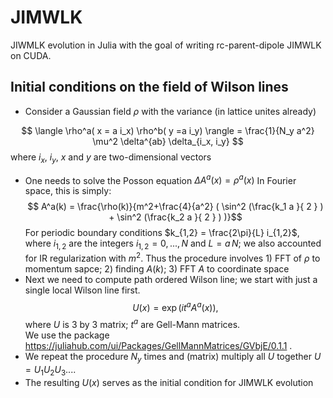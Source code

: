 # JIMWLK

JIWMLK evolution in Julia with the goal of writing rc-parent-dipole JIMWLK on CUDA. 


## Initial conditions on the field of Wilson lines

* Consider a Gaussian field $\rho$ with the variance (in lattice unites already) 

$$ \langle \rho^a( x = a i_x) \rho^b( y =a i_y) \rangle = \frac{1}{N_y a^2} \mu^2 \delta^{ab} \delta_{i_x, i_y} $$
where $i_x$, $i_y$, $x$ and $y$ are two-dimensional vectors  
* One needs to solve the Posson equation  $\Delta A^a(x) = \rho^a(x)$
In Fourier space, this is simply: 
$$ A^a(k) = \frac{\rho(k)}{m^2+\frac{4}{a^2} ( \sin^2 (\frac{k_1 a }{ 2 } )  + \sin^2 (\frac{k_2 a }{ 2 } ) )}$$
For periodic boundary conditions $k_{1,2} = \frac{2\pi}{L} i_{1,2}$, where $i_{1,2}$ are the integers $i_{1,2}=0,...,N$ and $L=a \, N$; we also accounted for IR regularization with $m^2$. 
Thus the procedure involves 1) FFT of $\rho$ to momentum sapce; 2) finding $A(k)$; 3) FFT $A$  to coordinate space 
* Next we need to compute path ordered Wilson line; we start with just a single local Wilson line first. 
$$ U(x) = \exp (i t^a A^a(x)), $$ where $U$ is 3 by 3 matrix; $t^a$ are Gell-Mann matrices.    
We use the package https://juliahub.com/ui/Packages/GellMannMatrices/GVbjE/0.1.1 . 
* We repeat the procedure $N_y$ times and (matrix) multiply all $U$ together $U = U_1 U_2 U_3 ...$.   
* The resulting $U(x)$ serves as the initial condition for JIMWLK evolution


